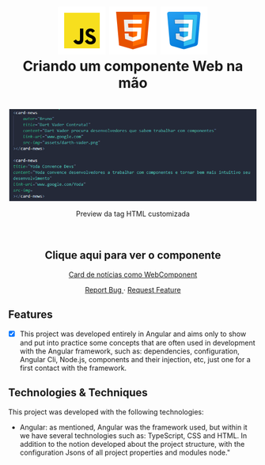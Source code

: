 <div align="center">

<h1 align="center" display="flex">
 <img src="/assets/icons8-js.png">
 <img src="/assets/icons8-html.png">
 <img src="/assets/icons8-css.png">
  <br />
   Criando um componente Web na mão
</h1>
<br/>
<div align="center" display="flex">
  
<a href="#">
<img src="/assets/Custom_HTML_Tag.png" width="500" alt="preview" />
  </a>
</div>

  <!-- project description and menu -->
  <p align="center">
     Preview da tag HTML customizada
    <br />
    <br />
    <br />
    
<h2> Clique aqui para ver o componente </h2>
<a href="https://card-news-web-component.vercel.app/"> Card de notícias como WebComponent </a> 
  </p>
<a 
      href="https://github.com/BrunoPequeno/Angular-Santander-DevWeek/issues">
      Report Bug
    </a>
    ·
    <a 
      href="https://github.com/BrunoPequeno/Angular-Santander-DevWeek/issues/new">
      Request Feature
    </a>  
<br />
</div>

## Features
- [x] This project was developed entirely in Angular and aims only to show and put into practice some concepts
			that are often used in development with the Angular framework, such as: dependencies, configuration, Angular Cli,
			Node.js, components and their injection, etc, just one for a first contact with the framework.

## Technologies & Techniques

This project was developed with the following technologies:
-   Angular: as mentioned, Angular was the framework used, but within it we have several technologies such as: TypeScript, CSS and HTML.
In addition to the notion developed about the project structure, with the configuration Jsons
of all project properties and modules node."
   

